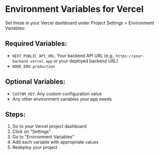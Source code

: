 # Environment Variables for Vercel

Set these in your Vercel dashboard under Project Settings > Environment Variables:

## Required Variables:
- `NEXT_PUBLIC_API_URL`: Your backend API URL (e.g., `https://your-backend.vercel.app` or your deployed backend URL)
- `NODE_ENV`: `production`

## Optional Variables:
- `CUSTOM_KEY`: Any custom configuration value
- Any other environment variables your app needs

## Steps:
1. Go to your Vercel project dashboard
2. Click on "Settings"
3. Go to "Environment Variables"
4. Add each variable with appropriate values
5. Redeploy your project



